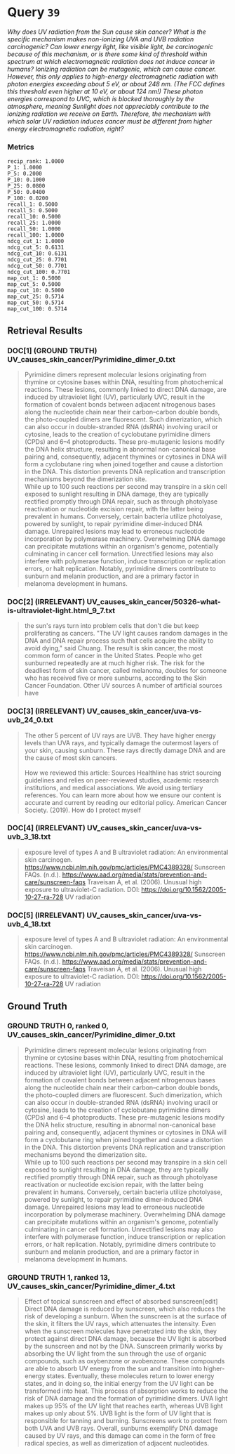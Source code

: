 # Query `39`

*Why does UV radiation from the Sun cause skin cancer?
What is the specific mechanism makes non-ionizing UVA and UVB radiation carcinogenic? Can lower energy light, like visible light, be carcinogenic because of this mechanism, or is there some kind of threshold within spectrum at which electromagnetic radiation does not induce cancer in humans?
Ionizing radiation can be mutagenic, which can cause cancer. However, this only applies to high-energy electromagnetic radiation with photon energies exceeding about 5 eV, or about 248 nm. (The FCC defines this threshold even higher at 10 eV, or about 124 nm!) These photon energies correspond to UVC, which is blocked thoroughly by the atmosphere, meaning Sunlight does not appreciably contribute to the ionizing radiation we receive on Earth. Therefore, the mechanism with which solar UV radiation induces cancer must be different from higher energy electromagnetic radiation, right?*

### Metrics

```
recip_rank: 1.0000
P_1: 1.0000
P_5: 0.2000
P_10: 0.1000
P_25: 0.0800
P_50: 0.0400
P_100: 0.0200
recall_1: 0.5000
recall_5: 0.5000
recall_10: 0.5000
recall_25: 1.0000
recall_50: 1.0000
recall_100: 1.0000
ndcg_cut_1: 1.0000
ndcg_cut_5: 0.6131
ndcg_cut_10: 0.6131
ndcg_cut_25: 0.7701
ndcg_cut_50: 0.7701
ndcg_cut_100: 0.7701
map_cut_1: 0.5000
map_cut_5: 0.5000
map_cut_10: 0.5000
map_cut_25: 0.5714
map_cut_50: 0.5714
map_cut_100: 0.5714
```

## Retrieval Results

### DOC[1] (GROUND TRUTH) UV_causes_skin_cancer/Pyrimidine_dimer_0.txt
> Pyrimidine dimers represent molecular lesions originating from thymine or cytosine bases within DNA, resulting from photochemical reactions. These lesions, commonly linked to direct DNA damage, are induced by ultraviolet light (UV), particularly UVC, result in the formation of covalent bonds between adjacent nitrogenous bases along the nucleotide chain near their carbon–carbon double bonds, the photo-coupled dimers are fluorescent. Such dimerization, which can also occur in double-stranded RNA (dsRNA) involving uracil or cytosine, leads to the creation of cyclobutane pyrimidine dimers (CPDs) and 6–4 photoproducts. These pre-mutagenic lesions modify the DNA helix structure, resulting in abnormal non-canonical base pairing and, consequently, adjacent thymines or cytosines in DNA will form a cyclobutane ring when joined together and cause a distortion in the DNA. This distortion prevents DNA replication and transcription mechanisms beyond the dimerization site.<br>While up to 100 such reactions per second may transpire in a skin cell exposed to sunlight resulting in DNA damage, they are typically rectified promptly through DNA repair, such as through photolyase reactivation or nucleotide excision repair, with the latter being prevalent in humans. Conversely, certain bacteria utilize photolyase, powered by sunlight, to repair pyrimidine dimer-induced DNA damage. Unrepaired lesions may lead to erroneous nucleotide incorporation by polymerase machinery. Overwhelming DNA damage can precipitate mutations within an organism's genome, potentially culminating in cancer cell formation. Unrectified lesions may also interfere with polymerase function, induce transcription or replication errors, or halt replication. Notably, pyrimidine dimers contribute to sunburn and melanin production, and are a primary factor in melanoma development in humans.

### DOC[2] (IRRELEVANT) UV_causes_skin_cancer/50326-what-is-ultraviolet-light.html_9_7.txt
> the sun's rays turn into problem cells that don't die but keep proliferating as cancers. "The UV light causes random damages in the DNA and DNA repair process such that cells acquire the ability to avoid dying," said Chuang. The result is skin cancer, the most common form of cancer in the United States. People who get sunburned repeatedly are at much higher risk. The risk for the deadliest form of skin cancer, called melanoma, doubles for someone who has received five or more sunburns, according to the Skin Cancer Foundation. Other UV sources A number of artificial sources have

### DOC[3] (IRRELEVANT) UV_causes_skin_cancer/uva-vs-uvb_24_0.txt
> The other 5 percent of UV rays are UVB. They have higher energy levels than UVA rays, and typically damage the outermost layers of your skin, causing sunburn. These rays directly damage DNA and are the cause of most skin cancers.<br><br>How we reviewed this article: Sources Healthline has strict sourcing guidelines and relies on peer-reviewed studies, academic research institutions, and medical associations. We avoid using tertiary references. You can learn more about how we ensure our content is accurate and current by reading our editorial policy. American Cancer Society. (2019). How do I protect myself

### DOC[4] (IRRELEVANT) UV_causes_skin_cancer/uva-vs-uvb_3_18.txt
> exposure level of types A and B ultraviolet radiation: An environmental skin carcinogen. https://www.ncbi.nlm.nih.gov/pmc/articles/PMC4389328/ Sunscreen FAQs. (n.d.). https://www.aad.org/media/stats/prevention-and-care/sunscreen-faqs Traveisan A, et al. (2006). Unusual high exposure to ultraviolet-C radiation. DOI: https://doi.org/10.1562/2005-10-27-ra-728 UV radiation

### DOC[5] (IRRELEVANT) UV_causes_skin_cancer/uva-vs-uvb_4_18.txt
> exposure level of types A and B ultraviolet radiation: An environmental skin carcinogen. https://www.ncbi.nlm.nih.gov/pmc/articles/PMC4389328/ Sunscreen FAQs. (n.d.). https://www.aad.org/media/stats/prevention-and-care/sunscreen-faqs Traveisan A, et al. (2006). Unusual high exposure to ultraviolet-C radiation. DOI: https://doi.org/10.1562/2005-10-27-ra-728 UV radiation


## Ground Truth

### GROUND TRUTH 0, ranked 0, UV_causes_skin_cancer/Pyrimidine_dimer_0.txt
> Pyrimidine dimers represent molecular lesions originating from thymine or cytosine bases within DNA, resulting from photochemical reactions. These lesions, commonly linked to direct DNA damage, are induced by ultraviolet light (UV), particularly UVC, result in the formation of covalent bonds between adjacent nitrogenous bases along the nucleotide chain near their carbon–carbon double bonds, the photo-coupled dimers are fluorescent. Such dimerization, which can also occur in double-stranded RNA (dsRNA) involving uracil or cytosine, leads to the creation of cyclobutane pyrimidine dimers (CPDs) and 6–4 photoproducts. These pre-mutagenic lesions modify the DNA helix structure, resulting in abnormal non-canonical base pairing and, consequently, adjacent thymines or cytosines in DNA will form a cyclobutane ring when joined together and cause a distortion in the DNA. This distortion prevents DNA replication and transcription mechanisms beyond the dimerization site.<br>While up to 100 such reactions per second may transpire in a skin cell exposed to sunlight resulting in DNA damage, they are typically rectified promptly through DNA repair, such as through photolyase reactivation or nucleotide excision repair, with the latter being prevalent in humans. Conversely, certain bacteria utilize photolyase, powered by sunlight, to repair pyrimidine dimer-induced DNA damage. Unrepaired lesions may lead to erroneous nucleotide incorporation by polymerase machinery. Overwhelming DNA damage can precipitate mutations within an organism's genome, potentially culminating in cancer cell formation. Unrectified lesions may also interfere with polymerase function, induce transcription or replication errors, or halt replication. Notably, pyrimidine dimers contribute to sunburn and melanin production, and are a primary factor in melanoma development in humans.

### GROUND TRUTH 1, ranked 13, UV_causes_skin_cancer/Pyrimidine_dimer_4.txt
> Effect of topical sunscreen and effect of absorbed sunscreen[edit]<br>Direct DNA damage is reduced by sunscreen, which also reduces the risk of developing a sunburn.  When the sunscreen is at the surface of the skin, it filters the UV rays, which attenuates the intensity. Even when the sunscreen molecules have penetrated into the skin, they protect against direct DNA damage, because the UV light is absorbed by the sunscreen and not by the DNA. Sunscreen primarily works by absorbing the UV light from the sun through the use of organic compounds, such as oxybenzone or avobenzone. These compounds are able to absorb UV energy from the sun and transition into higher-energy states. Eventually, these molecules return to lower energy states, and in doing so, the initial energy from the UV light can be transformed into heat. This process of absorption works to reduce the risk of DNA damage and the formation of pyrimidine dimers. UVA light makes up 95% of the UV light that reaches earth, whereas UVB light makes up only about 5%. UVB light is the form of UV light that is responsible for tanning and burning. Sunscreens work to protect from both UVA and UVB rays. Overall, sunburns exemplify DNA damage caused by UV rays, and this damage can come in the form of free radical species, as well as dimerization of adjacent nucleotides.
